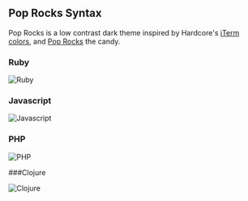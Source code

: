 ## Pop Rocks Syntax

Pop Rocks is a low contrast dark theme inspired by Hardcore's [iTerm colors](https://github.com/hardcore/iTerm-colors), and [Pop Rocks](http://www.pop-rocks.com/) the candy.

### Ruby

![Ruby](https://raw.github.com/fuJiin/poprocks/master/assets/ruby.png)

### Javascript

![Javascript](https://raw.github.com/fuJiin/poprocks/master/assets/javascript.png)

### PHP

![PHP](https://raw.github.com/fuJiin/poprocks/master/assets/php.png)

###Clojure

![Clojure](https://raw.github.com/fuJiin/pop-rocks-syntax/master/assets/clojure.png)
